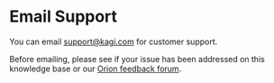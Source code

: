 # Email Support

You can email [support@kagi.com](mailto:support@kagi.com) for customer support.

Before emailing, please see if your issue has been addressed on this knowledge base or our [Orion feedback forum](https://orionfeedback.org).